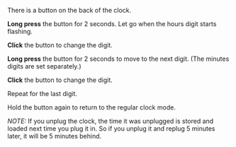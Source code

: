 There is a button on the back of the clock.

**Long press** the button for 2 seconds. Let go when the hours digit starts flashing.

**Click** the button to change the digit.

**Long press** the button for 2 seconds to move to the next digit. (The minutes digits are set separately.)

**Click** the button to change the digit.

Repeat for the last digit.

Hold the button again to return to the regular clock mode.

_NOTE:_ If you unplug the clock, the time it was unplugged is stored and loaded next time you plug it in. So if you unplug it and replug 5 minutes later, it will be 5 minutes behind.
